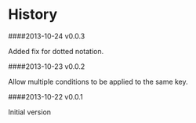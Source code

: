 History
=======

####2013-10-24 v0.0.3

Added fix for dotted notation.

####2013-10-23 v0.0.2 

Allow multiple conditions to be applied to the same key.

####2013-10-22 v0.0.1

Initial version
